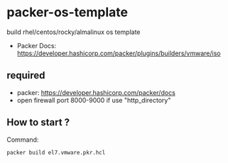 # packer-os-template
build rhel/centos/rocky/almalinux os template

- Packer Docs: https://developer.hashicorp.com/packer/plugins/builders/vmware/iso

## required
- packer: https://developer.hashicorp.com/packer/docs
- open firewall port 8000-9000 if use "http_directory"

## How to start ?
Command: 
```shell
packer build el7.vmware.pkr.hcl
```